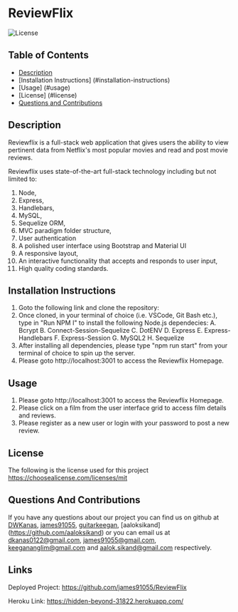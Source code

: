 # ReviewFlix

![License](https://img.shields.io/static/v1?label=license&message=mit&color=success)

## Table of Contents

-   [Description](#description)
-   [Installation Instructions]
(#installation-instructions)
-   [Usage] (#usage)
-   [License] (#license)
-   [Questions and Contributions](#questions-and-contributions)

## Description

Reviewflix is a full-stack web application that gives users the ability to view pertinent data from Netflix's most popular movies and read and post movie reviews.

Reviewflix uses state-of-the-art full-stack technology including but not limited to:
1. Node, 
2. Express, 
3. Handlebars, 
4. MySQL, 
5. Sequelize ORM, 
6. MVC paradigm folder structure, 
7. User authentication
8. A polished user interface using Bootstrap and Material UI
9. A responsive layout, 
10. An interactive functionality that accepts and responds to user input, 
11. High quality coding standards.

## Installation Instructions

1.  Goto the following link and clone the repository:
2.  Once cloned, in your terminal of choice (i.e. VSCode, Git Bash etc.), type in "Run NPM I" to install the following Node.js dependecies:
    A. Bcrypt
    B. Connect-Session-Sequelize
    C. DotENV
    D. Express
    E. Express-Handlebars
    F. Express-Session
    G. MySQL2
    H. Sequelize
3.  After installing all dependencies, please type "npm run start" from your terminal of choice to spin up the server.
4.  Please goto http://localhost:3001 to access the Reviewflix Homepage.

## Usage
1.  Please goto http://localhost:3001 to access the Reviewflix Homepage.
2.  Please click on a film from the user interface grid to access film details and reviews.
3.  Please register as a new user or login with your password to post a new review.

## License

The following is the license used for this project <br> https://choosealicense.com/licenses/mit

## Questions And Contributions

If you have any questions about our project you can find us on github at [DWKanas](https://github.com/DWKanas), [james91055](https://github.com/james91055), [guitarkeegan](https://github.com/guitarkeegan), [aaloksikand] (https://github.com/aaloksikand) or you can email us at dkanas0122@gmail.com, james91055@gmail.com, keegananglim@gmail.com and aalok.sikand@gmail.com respectively.

## Links

Deployed Project:  https://github.com/james91055/ReviewFlix

Heroku Link: https://hidden-beyond-31822.herokuapp.com/


